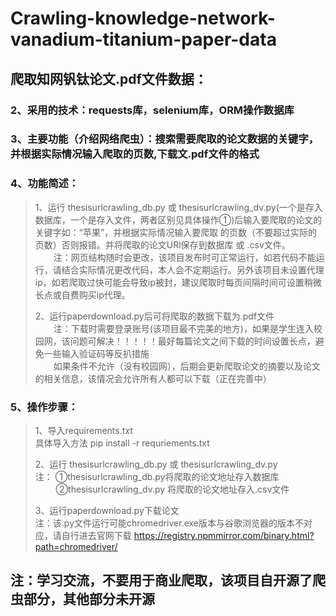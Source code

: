 # Crawling-knowledge-network-vanadium-titanium-paper-data
## 爬取知网钒钛论文.pdf文件数据：

### 2、采用的技术：requests库，selenium库，ORM操作数据库

### 3、主要功能（介绍网络爬虫）：搜索需要爬取的论文数据的关键字，并根据实际情况输入爬取的页数,下载文.pdf文件的格式
### 4、功能简述：  
>1、运行 thesisurlcrawling_db.py 或 thesisurlcrawling_dv.py(一个是存入数据库，一个是存入文件，两者区别见具体操作①)后输入要爬取的论文的关键字如：“苹果”，并根据实际情况输入要爬取
>的页数（不要超过实际的页数）否则报错。并将爬取的论文URl保存到数据库 或 .csv文件。
><br> &ensp; &ensp; &ensp;注：网页结构随时会更改，该项目发布时可正常运行，如若代码不能运行，请结合实际情况更改代码，本人会不定期运行。另外该项目未设置代理ip，如若爬取过快可能会导致ip被封，建议爬取时每页间隔时间可设置稍微长点或自费购买ip代理。  
> 
> 2、运行paperdownload.py后可将爬取的数据下载为.pdf文件
> <br>&ensp; &ensp; &ensp;注：下载时需要登录账号(该项目最不完美的地方)，如果是学生连入校园网，该问题可解决！！！！！最好每篇论文之间下载的时间设置长点，避免一些输入验证码等反扒措施
> <br>&ensp; &ensp; &ensp;如果条件不允许（没有校园网），后期会更新爬取论文的摘要以及论文的相关信息，该情况会允许所有人都可以下载（正在完善中）

### 5、操作步骤：
> 1、导入requirements.txt  
具体导入方法 pip install -r requriements.txt  
> 
>2、运行 thesisurlcrawling_db.py 或 thesisurlcrawling_dv.py  
> 注： ①thesisurlcrawling_db.py将爬取的论文地址存入数据库  
> &ensp; &ensp; &ensp; ②thesisurlcrawling_dv.py 将爬取的论文地址存入.csv文件  
> 
> 3、运行paperdownload.py下载论文
> <br>注：该.py文件运行可能chromedriver.exe版本与谷歌浏览器的版本不对应，请自行进去官网下载 https://registry.npmmirror.com/binary.html?path=chromedriver/

## 注：学习交流，不要用于商业爬取，该项目自开源了爬虫部分，其他部分未开源
  


